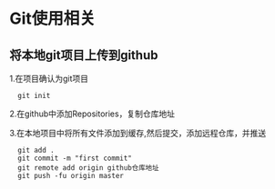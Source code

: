 # Git使用相关

## 将本地git项目上传到github

1.在项目确认为git项目
```
  git init
```
2.在github中添加Repositories，复制仓库地址

3.在本地项目中将所有文件添加到缓存,然后提交，添加远程仓库，并推送
```
  git add .
  git commit -m "first commit"
  git remote add origin github仓库地址
  git push -fu origin master
```
